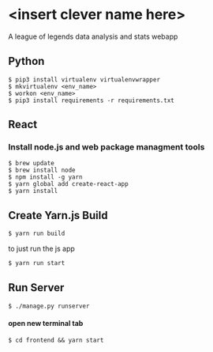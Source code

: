 # \<insert clever name here\>
A league of legends data analysis and stats webapp


## Python
``` shell
$ pip3 install virtualenv virtualenvwrapper
$ mkvirtualenv <env_name>
$ workon <env_name>
$ pip3 install requirements -r requirements.txt 
```

## React
### Install node.js and web package managment tools
```
$ brew update
$ brew install node
$ npm install -g yarn
$ yarn global add create-react-app
$ yarn install
```

## Create Yarn.js Build
```bash
$ yarn run build
```
to just run the js app
```bash
$ yarn run start
```

## Run Server
```
$ ./manage.py runserver
```
#### open new terminal tab
```
$ cd frontend && yarn start
```